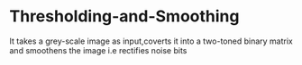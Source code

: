 Thresholding-and-Smoothing
==========================

It takes a grey-scale image as input,coverts it into a two-toned binary matrix and smoothens the image i.e rectifies noise bits
